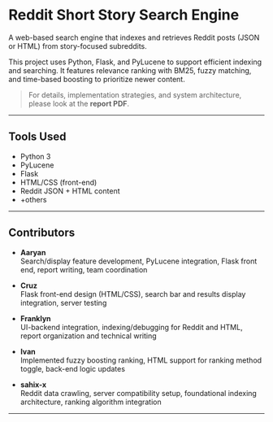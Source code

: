 # Reddit Short Story Search Engine

A  web-based search engine that indexes and retrieves Reddit posts (JSON or HTML) from story-focused subreddits.

This project uses Python, Flask, and PyLucene to support efficient indexing and searching. It features relevance ranking with BM25, fuzzy matching, and time-based boosting to prioritize newer content.

> For details, implementation strategies, and system architecture, please look at the **report PDF**.

---

## Tools Used

- Python 3
- PyLucene
- Flask
- HTML/CSS (front-end)
- Reddit JSON + HTML content
- +others

---

## Contributors

- **Aaryan**  
  Search/display feature development, PyLucene integration, Flask front end, report writing, team coordination

- **Cruz**  
  Flask front-end design (HTML/CSS), search bar and results display integration, server testing

- **Franklyn**  
  UI-backend integration, indexing/debugging for Reddit and HTML, report organization and technical writing

- **Ivan**  
  Implemented fuzzy boosting ranking, HTML support for ranking method toggle, back-end logic updates

- **sahix-x**  
  Reddit data crawling, server compatibility setup, foundational indexing architecture, ranking algorithm integration

---


